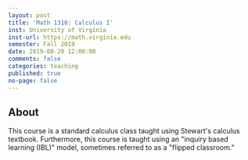 ```yaml
---
layout: post
title: 'Math 1310: Calculus I'
inst: University of Virginia
inst-url: https://math.virginia.edu
semester: Fall 2019
date: 2019-08-20 12:00:00
comments: false
categories: teaching
published: true
no-page: false
---
```


About
---
This course is a standard calculus class taught using Stewart's calculus textbook. Furthermore, this course is taught using an "inquiry based learning (IBL)" model, sometimes referred to as a "flipped classroom." 
